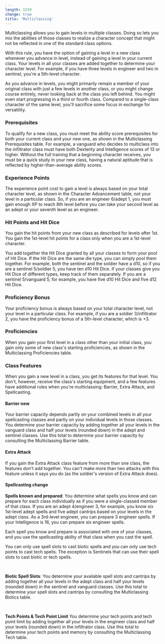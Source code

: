 ```yaml
---
length: 1539
change: true
title: 'Multiclassing'
---
```


Multiclassing allows you to gain levels in multiple classes. Doing so lets you mix the abilities of those classes to
realize a character concept that might not be reflected in one of the standard class options.

With this rule, you have the option of gaining a level in a new class whenever you advance in level, instead of gaining
a level in your current class. Your levels in all your classes are added together to determine your character level. For
example, if you have three levels in engineer and two in sentinel, you're a 5th-level character.

As you advance in levels, you might primarily remain a member of your original class with just a few levels in another
class, or you might change course entirely, never looking back at the class you left behind. You might even start
progressing in a third or fourth class. Compared to a single-class character of the same level, you'll sacrifice some
focus in exchange for versatility.

### Prerequisites
To qualify for a new class, you must meet the ability score prerequisites for both your current class and your
new one, as shown in the Multiclassing Prerequisites table. For example, a vanguard who decides to multiclass into
the infiltrator class must have both Dexterity and Intelligence scores of 13 or higher. Without the full training
that a beginning character receives, you must be a quick study in your new class, having a natural aptitude that
is reflected by higher-than-average ability scores.

<ai-dialog title="Multiclassing Prerequisites table" component="multiclassing-prereqs-table"></ai-dialog>

### Experience Points
The experience point cost to gain a level is always based on your total character level, as shown in the Character
Advancement table, not your level in a particular class. So, if you are an engineer 6/adept 1, you must gain enough XP
to reach 8th level before you can take your second level as an adept or your seventh level as an engineer.

### Hit Points and Hit Dice
You gain the hit points from your new class as described for levels after 1st. You gain the 1st-level hit points for a
class only when you are a 1st-level character.

You add together the Hit Dice granted by all your classes to form your pool of Hit Dice. If the Hit Dice are the same
die type, you can simply pool them together. For example, both the sentinel and the soldier have a d10, so if you are a
sentinel 5/soldier 5, you have ten d10 Hit Dice. If your classes give you Hit Dice of different types, keep track of them
separately. If you are a sentinel 5/vanguard 5, for example, you have five d10 Hit Dice and five d12 Hit Dice.

### Proficiency Bonus
Your proficiency bonus is always based on your total character level, not your level in a particular class. For example,
if you are a soldier 3/infiltrator 2, you have the proficiency bonus of a 5th-level character, which is +3.

### Proficiencies
When you gain your first level in a class other than your initial class, you gain only some of new class's starting
proficiencies, as shown in the Multiclassing Proficiencies table.

<ai-dialog title="Multiclassing Proficiencies table" component="multiclassing-profs-table"></ai-dialog>

### Class Features
When you gain a new level in a class, you get its features for that level. You don't, however, receive the class's
starting equipment, and a few features have additional rules when you're multiclassing: Barrier, Extra Attack, and Spellcasting.

<h4 class="mt-3 subheading">Barrier <v-chip color="secondary" text-color="white" class="v-chip--x-small">new</v-chip></h4>
Your barrier capacity depends partly on your combined levels in all your spellcasting classes and partly on your
individual levels in those classes. You determine your barrier capacity by adding together all your levels in the
vanguard class and half your levels (rounded down) in the adept and sentinel classes. Use this total to determine your
barrier capacity by consulting the Multiclassing Barrier table.

<ai-dialog title="Multiclassing Barrier table" component="multiclassing-barrier-table"></ai-dialog>

<h4 class="mt-3 subheading">Extra Attack</h4>
If you gain the Extra Attack class feature from more than one class, the features don't add together. You can't make
more than two attacks with this feature unless it says you do (as the soldier's version of Extra Attack does).

<h4 class="mt-3 subheading">Spellcasting <v-chip color="orange accent-2" text-color="black" class="v-chip--x-small">change</v-chip></h4>

__Spells known and prepared__: You determine what spells you know and can prepare for each class individually as if you were a single-classed member
of that class. If you are an adept 4/engineer 3, for example, you know six 1st-level adept spells and five adept cantrips
based on your levels in the adept class. As a 3rd-level engineer, you can prepare 3 engineer spells. If your Intelligence
is 16, you can prepare six engineer spells.

Each spell you know and prepare is associated with one of your classes, and you use the spellcasting ability of that
class when you cast the spell.

You can only use spell slots to cast biotic spells and you can only use tech points to cast tech spells. The exception
is Sentinels that can use their spell slots to cast biotic or tech spells.

<br>

__Biotic Spell Slots__: You determine your available spell slots and cantrips by adding together all your
levels in the adept class and half your levels (rounded down) in the sentinel and vanguard classes. Use this total to determine
your spell slots and cantrips by consulting the Multiclassing Biotics table.

<ai-dialog title="Multiclassing Biotics table" component="multiclassing-biotics-table"></ai-dialog>

<br>

__Tech Points & Tech Point Limit__ You determine your tech points and tech point limit by adding together all
your levels in the engineer class and half your levels (rounded down) in the infiltrator class. Use this
total to determine your tech points and memory by consulting the Multiclassing Tech table.

<ai-dialog title="Multiclassing Tech table" component="multiclassing-Tech-table"></ai-dialog>

<source-reference pages="56-58"></source-reference>
